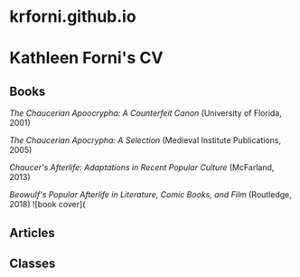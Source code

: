 # krforni.github.io

# Kathleen Forni's CV

## Books
*The Chaucerian Apoocrypha: A Counterfeit Canon* (University of Florida, 2001)

*The Chaucerian Apocrypha: A Selection* (Medieval Institute Publications, 2005)

*Chaucer's Afterlife: Adaptations in Recent Popular Culture* (McFarland, 2013)

*Beowulf's Popular Afterlife in Literature, Comic Books, and Film* (Routledge, 2018)
![book cover](

## Articles 

## Classes


